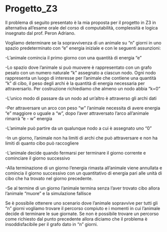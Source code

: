 # Progetto_Z3
Il problema di seguito presentato è la mia proposta per il progetto in Z3 in alternativa all’esame orale del corso di computabilità, complessità e logica insegnato dal prof. Peron Adriano.


Vogliamo determinare se la sopravvivenza di un animale su “n” giorni in uno spazio predeterminato con “e” energia iniziale e con le seguenti assunzioni: 

-L’animale comincia il primo giorno con una quantità di energia “e”

-Lo spazio dove l’animale si può muovere è rappresentato con un grafo pesato con un numero naturale “k” assegnato a ciascun nodo. Ogni nodo rappresenta un luogo di interesse per l’animale che contiene una quantità “k” di cibo, il peso degli archi è la quantità di energia necessaria per attraversarlo. Per costruzione richiediamo che almeno un nodo abbia “k=0”

-L’unico modo di passare da un nodo ad un’altro è attraverso gli archi dati

-Per attraversare un arco con peso “w” l’animale necessita di avere energia “e” maggiore o uguale a “w”, dopo l’aver attraversato l’arco all’animale rimarrà “e - w” energia

-L’animale può partire da un qualunque nodo a cui è assegnato uno “0”

-In un giorno, l’animale non ha limiti di archi che può attraversare e non ha limiti di quanto cibo può raccogliere

-L’animale decide quando fermarsi per terminare il giorno corrente e cominciare il giorno successivo

-Alla terminazione di un giorno l’energia rimasta all’animale viene annullata e comincia il giorno successivo con un quantitativo di energia pari alle unità di cibo che ha trovato nel giorno precedente.

-Se al termine di un giorno l’animale termina senza l’aver trovato cibo allora l’animale “muore” e la simulazione fallisce

Se è possibile ottenere uno scenario dove l’animale sopravvive per tutti gli “n” giorni vogliamo trovare il percorso compiuto e i momenti in cui l’animale decide di terminare le sue giornate.
Se non è possibile trovare un percorso come richiesto dal punto precedente allora diciamo che il problema è insoddisfacibile per il grafo dato in “n” giorni.
